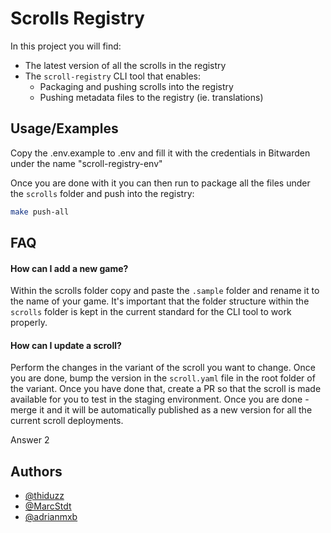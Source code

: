 
# Scrolls Registry

In this project you will find:
- The latest version of all the scrolls in the registry 
- The `scroll-registry` CLI tool that enables:
    - Packaging and pushing scrolls into the registry
    - Pushing metadata files to the registry (ie. translations)

## Usage/Examples

Copy the .env.example to .env and fill it with the credentials in Bitwarden under the name "scroll-registry-env"

Once you are done with it you can then run to package all the files under the `scrolls` folder and push into the registry: 
```bash
make push-all
```

## FAQ

#### How can I add a new game?

Within the scrolls folder copy and paste the `.sample` folder and rename it to the name of your game.
It's important that the folder structure within the `scrolls` folder is kept in the current standard for the CLI tool to work properly.

#### How can I update a scroll?

Perform the changes in the variant of the scroll you want to change. Once you are done, bump the version in the `scroll.yaml` file in the root folder of the variant.
Once you have done that, create a PR so that the scroll is made available for you to test in the staging environment.
Once you are done - merge it and it will be automatically published as a new version for all the current scroll deployments.

Answer 2


## Authors

- [@thiduzz](https://github.com/thiduzz)
- [@MarcStdt](https://github.com/MarcStdt)
- [@adrianmxb](https://github.com/adrianmxb)